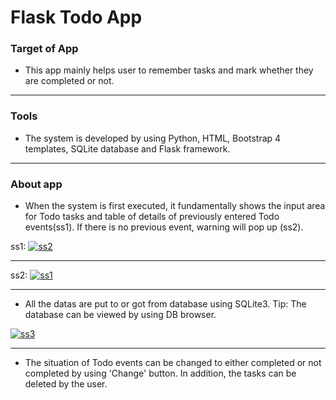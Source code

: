 # Flask Todo App


### Target of App

- This app mainly helps user to remember tasks and mark whether they are completed or not.

--------------------------------------------------------------------------------------------------------


### Tools

- The system is developed by using Python, HTML, Bootstrap 4 templates, SQLite database and Flask framework.

--------------------------------------------------------------------------------------------------------

### About app

- When the system is first executed, it fundamentally shows the input area for Todo tasks and table of details of previously entered Todo events(ss1). If there is no previous event, warning will pop up (ss2).

ss1: 
<a href="https://ibb.co/T2HFdwr"><img src="https://i.ibb.co/DW7ST1L/ss2.png" alt="ss2" border="0"></a>

--------------------------------------------------------------------------------------------------------

ss2:
<a href="https://ibb.co/ZND97HZ"><img src="https://i.ibb.co/7bmhLg9/ss1.png" alt="ss1" border="0"></a>

--------------------------------------------------------------------------------------------------------


- All the datas are put to or got from database using SQLite3. Tip: The database can be viewed by using DB browser.

<a href="https://ibb.co/PrZC9Nd"><img src="https://i.ibb.co/GdvPt0q/ss3.png" alt="ss3" border="0"></a>

--------------------------------------------------------------------------------------------------------
- The situation of Todo events can be changed to either completed or not completed by using 'Change' button. In addition, the tasks can be deleted by the user.
